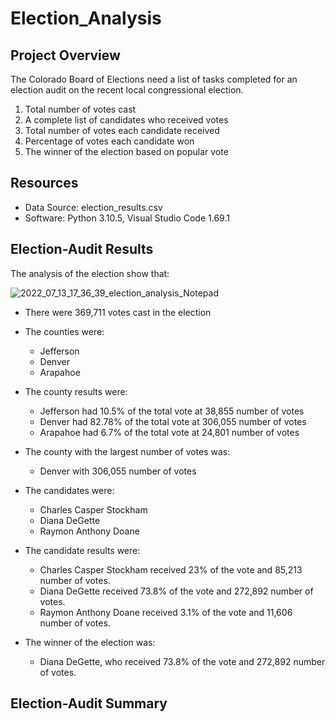 # Election_Analysis

## Project Overview
The Colorado Board of Elections need a list of tasks completed for an election audit on the recent local congressional election.

1. Total number of votes cast
2. A complete list of candidates who received votes
3. Total number of votes each candidate received
4. Percentage of votes each candidate won
5. The winner of the election based on popular vote

## Resources
- Data Source: election_results.csv
- Software: Python 3.10.5, Visual Studio Code 1.69.1

## Election-Audit Results
The analysis of the election show that:

![2022_07_13_17_36_39_election_analysis_Notepad](https://user-images.githubusercontent.com/86776606/178860126-02aafbcb-9d0b-46c3-b4a8-eb53f32cf5f8.png)


- There were 369,711 votes cast in the election

- The counties were: 
  - Jefferson
  - Denver
  - Arapahoe

- The county results were:
  - Jefferson had 10.5% of the total vote at 38,855 number of votes
  - Denver had 82.78% of the total vote at 306,055 number of votes
  - Arapahoe had 6.7% of the total vote at 24,801 number of votes

- The county with the largest number of votes was:
  - Denver with 306,055 number of votes

- The candidates were:
  - Charles Casper Stockham
  - Diana DeGette
  - Raymon Anthony Doane
  
- The candidate results were:
  - Charles Casper Stockham received 23% of the vote and 85,213 number of votes.
  - Diana DeGette received 73.8% of the vote and 272,892 number of votes.
  - Raymon Anthony Doane received 3.1% of the vote and 11,606 number of votes.

- The winner of the election was:
  - Diana DeGette, who received 73.8% of the vote and 272,892 number of votes.

## Election-Audit Summary
